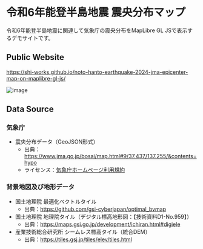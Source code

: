 # 令和6年能登半島地震 震央分布マップ
令和6年能登半島地震に関連して気象庁の震央分布をMapLibre GL JSで表示するデモサイトです。

## Public Website
https://shi-works.github.io/noto-hanto-earthquake-2024-jma-epicenter-map-on-maplibre-gl-js/

![image](https://github.com/shi-works/noto-hanto-earthquake-2024-jma-epicenter-map-on-maplibre-gl-js/assets/71203808/c04ec3e9-56f6-4bbb-89e8-ffd1d97e8257)

## Data Source
### 気象庁
- 震央分布データ（GeoJSON形式）
    - 出典：https://www.jma.go.jp/bosai/map.html#9/37.437/137.255/&contents=hypo
    - ライセンス：[気象庁ホームページ利用規約](https://www.jma.go.jp/jma/kishou/info/coment.html)

### 背景地図及び地形データ
- 国土地理院 最適化ベクトルタイル
    - 出典：https://github.com/gsi-cyberjapan/optimal_bvmap
- 国土地理院 地理院タイル（デジタル標高地形図：【技術資料D1-No.959】）
    - 出典：https://maps.gsi.go.jp/development/ichiran.html#digiele
- 産業技術総合研究所 シームレス標高タイル（統合DEM）
    - 出典：https://tiles.gsj.jp/tiles/elev/tiles.html
